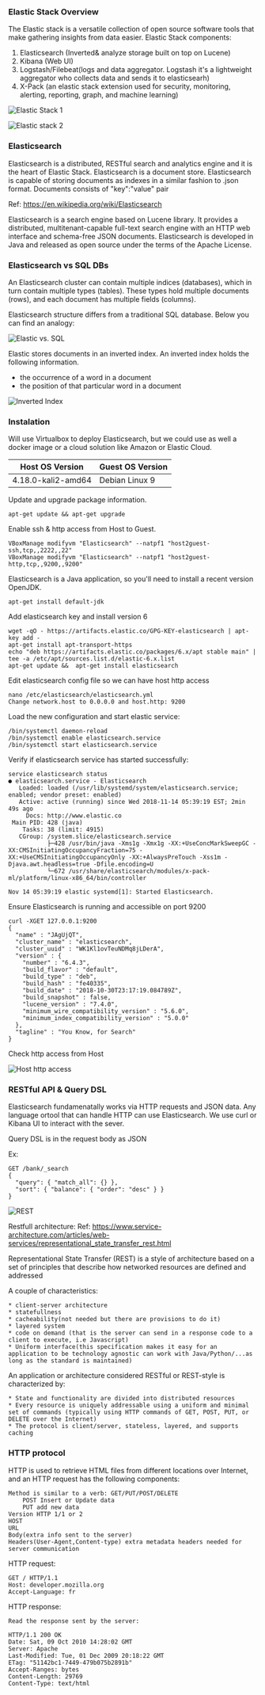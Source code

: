 ### Elastic Stack Overview

The Elastic stack is a versatile collection of open source software tools that make gathering insights from data easier. 
Elastic Stack components:

1. Elasticsearch (Inverted& analyze storage built on top on Lucene)
2. Kibana (Web UI)
3. Logstash/Filebeat(logs and data aggregator. Logstash it's a lightweight aggregator who collects data and sends it to elasticsearh)
4. X-Pack (an elastic stack extension used for security, monitoring, alerting, reporting, graph, and machine learning)


![Elastic Stack 1](https://github.com/mpruna/IMPORTING_DATA_INTO_ELASTICSEARCH/blob/master/images/stack1.jpg)

![Elastic stack 2](https://github.com/mpruna/IMPORTING_DATA_INTO_ELASTICSEARCH/blob/master/images/stack2.png)

### Elasticsearch

Elasticsearch is a distributed, RESTful search and analytics engine and it is the heart of Elastic Stack. Elasticsearch is a document store. Elasticsearch is capable of storing documents as indexes in a similar fashion to .json format. Documents consists of "key":"value" pair

Ref: https://en.wikipedia.org/wiki/Elasticsearch

Elasticsearch is a search engine based on Lucene library. It provides a distributed, multitenant-capable full-text search engine with an HTTP web interface and schema-free JSON documents. Elasticsearch is developed in Java and released as open source under the terms of the Apache License.

### Elasticsearch vs SQL DBs

An Elasticsearch cluster can contain multiple indices (databases), which in turn contain multiple types (tables). These types hold multiple documents (rows), and each document has multiple fields (columns).

Elasticsearch structure differs from a traditional SQL database. Below you can find an analogy:

![Elastic vs. SQL](https://github.com/mpruna/IMPORTING_DATA_INTO_ELASTICSEARCH/blob/master/images/dbs_nosql_comparison.png)

Elastic stores documents in an inverted index. An inverted index holds the following information.
* the occurrence of a word in a document
* the position of that particular word in a document

![Inverted Index](https://github.com/mpruna/IMPORTING_DATA_INTO_ELASTICSEARCH/blob/master/images/inverted_index.png)

### Instalation

Will use Virtualbox to deploy Elasticsearch, but we could use as well a docker image or a cloud solution like Amazon or Elastic Cloud. 

Host OS Version | Guest OS Version
----------------|-----------------
4.18.0-kali2-amd64 | Debian Linux 9 


Update and upgrade package information.

```
apt-get update && apt-get upgrade
```

Enable ssh & http access from Host to Guest.

```
VBoxManage modifyvm "Elasticsearch" --natpf1 "host2guest-ssh,tcp,,2222,,22"
VBoxManage modifyvm "Elasticsearch" --natpf1 "host2guest-http,tcp,,9200,,9200"
```

Elasticsearch is a Java application, so you'll need to install a recent version OpenJDK.

```
apt-get install default-jdk
```

Add elasticsearch key and install version 6

```
wget -qO - https://artifacts.elastic.co/GPG-KEY-elasticsearch | apt-key add -
apt-get install apt-transport-https
echo "deb https://artifacts.elastic.co/packages/6.x/apt stable main" |  tee -a /etc/apt/sources.list.d/elastic-6.x.list
apt-get update &&  apt-get install elasticsearch
```

Edit elasticsearch config file so we can have host http access

 ```
 nano /etc/elasticsearch/elasticsearch.yml
 Change network.host to 0.0.0.0 and host.http: 9200
 ```

Load the new configuration and start elastic service:

```
/bin/systemctl daemon-reload
/bin/systemctl enable elasticsearch.service
/bin/systemctl start elasticsearch.service
```

Verify if elasticsearch service has started successfully:

```
service elasticsearch status
● elasticsearch.service - Elasticsearch
   Loaded: loaded (/usr/lib/systemd/system/elasticsearch.service; enabled; vendor preset: enabled)
   Active: active (running) since Wed 2018-11-14 05:39:19 EST; 2min 49s ago
     Docs: http://www.elastic.co
 Main PID: 428 (java)
    Tasks: 38 (limit: 4915)
   CGroup: /system.slice/elasticsearch.service
           ├─428 /usr/bin/java -Xms1g -Xmx1g -XX:+UseConcMarkSweepGC -XX:CMSInitiatingOccupancyFraction=75 -XX:+UseCMSInitiatingOccupancyOnly -XX:+AlwaysPreTouch -Xss1m -Djava.awt.headless=true -Dfile.encoding=U
           └─672 /usr/share/elasticsearch/modules/x-pack-ml/platform/linux-x86_64/bin/controller

Nov 14 05:39:19 elastic systemd[1]: Started Elasticsearch.
```

Ensure Elasticsearch is running and accessible on port 9200

```
curl -XGET 127.0.0.1:9200
{
  "name" : "JAgUjQT",
  "cluster_name" : "elasticsearch",
  "cluster_uuid" : "WK1Kl1ovTeuNDMq8jLDerA",
  "version" : {
    "number" : "6.4.3",
    "build_flavor" : "default",
    "build_type" : "deb",
    "build_hash" : "fe40335",
    "build_date" : "2018-10-30T23:17:19.084789Z",
    "build_snapshot" : false,
    "lucene_version" : "7.4.0",
    "minimum_wire_compatibility_version" : "5.6.0",
    "minimum_index_compatibility_version" : "5.0.0"
  },
  "tagline" : "You Know, for Search"
}
```


Check http access from Host

![Host http access](https://github.com/mpruna/IMPORTING_DATA_INTO_ELASTICSEARCH/blob/master/images/Host_http_access.png)


### RESTful API & Query DSL

Elasticsearch fundamenatally works via HTTP requests and JSON data. Any language ortool that can handle HTTP can use Elasticsearch.
We use curl or Kibana UI to interact with the sever.

Query DSL is in the request body as JSON

Ex:

```
GET /bank/_search
{
  "query": { "match_all": {} },
  "sort": { "balance": { "order": "desc" } }
}

```

![REST](https://github.com/mpruna/IMPORTING_DATA_INTO_ELASTICSEARCH/blob/master/images/REST.jpeg)

Restfull architecture:
Ref: https://www.service-architecture.com/articles/web-services/representational_state_transfer_rest.html

Representational State Transfer (REST) is a style of architecture based on a set of principles that describe how networked resources are defined and addressed

A couple of characteristics:

    * client-server architecture
    * statefullness
    * cacheability(not needed but there are provisions to do it)
    * layered system 
    * code on demand (that is the server can send in a response code to a client to execute, i.e Javascript)
    * Uniform interface(this specification makes it easy for an application to be technology agnostic can work with Java/Python/...as long as the standard is maintained)

An application or architecture considered RESTful or REST-style is characterized by:

    * State and functionality are divided into distributed resources
    * Every resource is uniquely addressable using a uniform and minimal set of commands (typically using HTTP commands of GET, POST, PUT, or DELETE over the Internet)
    * The protocol is client/server, stateless, layered, and supports caching
    

### HTTP protocol

HTTP is used to retrieve HTML files from different locations over Internet, and an HTTP request has the following components:

    Method is similar to a verb: GET/PUT/POST/DELETE
        POST Insert or Update data
        PUT add new data
    Version HTTP 1/1 or 2
    HOST
    URL
    Body(extra info sent to the server)
    Headers(User-Agent,Content-type) extra metadata headers needed for server communication


HTTP request:

```
GET / HTTP/1.1
Host: developer.mozilla.org
Accept-Language: fr
```

HTTP response:

```
Read the response sent by the server:

HTTP/1.1 200 OK
Date: Sat, 09 Oct 2010 14:28:02 GMT
Server: Apache
Last-Modified: Tue, 01 Dec 2009 20:18:22 GMT
ETag: "51142bc1-7449-479b075b2891b"
Accept-Ranges: bytes
Content-Length: 29769
Content-Type: text/html
```